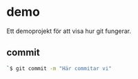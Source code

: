 
# demo

Ett demoprojekt för att visa hur git fungerar.

## commit 

```bash
`$ git commit -m "Här commitar vi"
```


